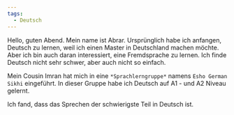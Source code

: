 ```yaml
---
tags:
  - Deutsch
---
```

Hello, guten Abend. Mein name ist Abrar. Ursprünglich habe ich anfangen, Deutsch zu lernen, weil ich einen Master in Deutschland machen möchte. Aber ich bin auch daran interessiert, eine Fremdsprache zu lernen. Ich finde Deutsch nicht sehr schwer, aber auch nicht so einfach.

Mein Cousin Imran hat mich in eine `*Sprachlerngruppe*` namens `Esho German Sikhi` eingeführt. In dieser Gruppe habe ich Deutsch auf A1 - und A2 Niveau gelernt.

Ich fand, dass das Sprechen der schwierigste Teil in Deutsch ist.
